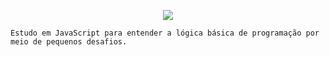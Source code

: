 <p align="center">
<img src="http://img.shields.io/static/v1?label=STATUS&message=EM%20DESENVOLVIMENTO&color=GREEN&style=for-the-badge"/>
</p>

``Estudo em JavaScript para entender a lógica básica de programação por meio de pequenos desafios.``
